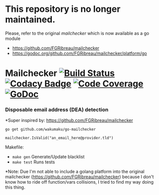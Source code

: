 # This repository is no longer maintained.

Please, refer to the original *mailchecker* which is now available as a go module

* https://github.com/FGRibreau/mailchecker
* https://godoc.org/github.com/FGRibreau/mailchecker/platform/go

# Mailchecker [![Build Status](https://travis-ci.org/wakumaku/go-mailchecker.svg?branch=master)](https://travis-ci.org/wakumaku/go-mailchecker) [![Codacy Badge](https://api.codacy.com/project/badge/Grade/9b66f7d42dcb413bbf96f8f4d1471020)](https://www.codacy.com/app/wakumaku/go-mailchecker?utm_source=github.com&amp;utm_medium=referral&amp;utm_content=wakumaku/go-mailchecker&amp;utm_campaign=Badge_Grade) [![Code Coverage](https://scrutinizer-ci.com/g/wakumaku/go-mailchecker/badges/coverage.png?b=master)](https://scrutinizer-ci.com/g/wakumaku/go-mailchecker/?branch=master) [![GoDoc](https://godoc.org/github.com/wakumaku/go-mailchecker?status.svg)](https://godoc.org/github.com/wakumaku/go-mailchecker)

### Disposable email address (DEA) detection
*Super inspired by: https://github.com/FGRibreau/mailchecker

```
go get github.com/wakumaku/go-mailchecker
```

```
mailchecker.IsValid("an_email_here@provider.tld")
```

Makefile:
* `make gen` Generate/Update blacklist
* `make test` Runs tests

*Note: Due I'm not able to include a golang platform into the original mailchecker (https://github.com/FGRibreau/mailchecker) because I don't know how to ride off function/vars collisions, I tried to find my way doing this thing.

